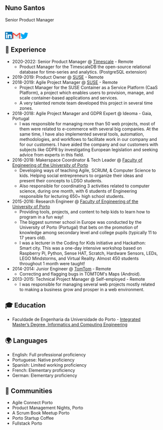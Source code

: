 ## Nuno Santos
Senior Product Manager

<br>
  <a href="https://www.linkedin.com/in/nunofilipegomessantos/">
    <img align="left" alt="Nuno Santos | LinkedIn" width="24px" src="https://github.com/NunoFilipeSantos/NunoFilipeSantos/blob/master/LinkedIn.svg" />
  </a>
  <a href="mailto:nunofilipesantosATgmail.com">
    <img align="left" alt="Nuno Santos | GMail" width="26px" src="https://github.com/NunoFilipeSantos/NunoFilipeSantos/blob/master/GMail.svg" />
  </a>
  <a href="https://twitter.com/NunoFSantos">
    <img align="left" alt="Nuno Santos | Twitter" width="26px" src="https://github.com/NunoFilipeSantos/NunoFilipeSantos/blob/master/Twitter.svg" />
  </a>  
<br>

## 🏢 Experience
* 2020-2022: Senior Product Manager @ [Timescale](https://github.com/timescale) - Remote
  * Product Manager for the TimescaleDB the open-source relational database for time-series and analytics. (PostgreSQL extension) 
* 2019-2019: Product Owner @ [SUSE](https://github.com/suse) - Remote
* 2018-2019: Agile Project Manager @ [SUSE](https://github.com/suse) - Remote
  * Project Manager for the SUSE Container as a Service Platform (CaaS Platform), a project which enables users to provision, manage, and scale container-based applications and services.
  * A very talented remote team developed this project in several time zones.
* 2018-2018: Agile Project Manager and GDPR Expert @ Ideoma - Gaia, Portugal
  * I was responsible for managing more than 50 web projects, most of them were related to e-commerce with several big companies. 
At the same time, I have also implemented several tools, automation, methodologies, and workflows to facilitate work in our company and for our customers.
I have aided the company and our customers with subjects like GDPR by investigating European legislation and seeking advice from experts in this field.
* 2016-2018: Makerspace Coordinator & Tech Leader @ [Faculty of Engineering of the University of Porto](https://sigarra.up.pt/feup/en/WEB_PAGE.INICIAL)
  * Developing ways of teaching Agile, SCRUM, & Computer Science to kids.
Helping social entrepreneurs to organize their ideas and present their concepts to LDSO students.
  * Also responsible for coordinating 3 activities related to computer science, during one month, with 6 students of Engineering responsible for lecturing 650+ high school students.
* 2015-2016: Research Engineer @ [Faculty of Engineering of the University of Porto](https://sigarra.up.pt/feup/en/WEB_PAGE.INICIAL)
  * Providing tools, projects, and content to help kids to learn how to program in a fun way!
  * The biggest summer school in Europe was conducted by the University of Porto (Portugal) that bets on the promotion of knowledge among secondary level and college pupils (typically 11 to 17 years old). 
  * I was a lecturer in the Coding for Kids initiative and Hackathon: Smart city. This was a one-day intensive workshop based on Raspberry Pi, Python, Sense HAT, Scratch, Hardware Sensors, LEDs, LEGO Mindstorms, and Virtual Reality. Almost 450 students throughout 1 month were taught!
* 2014-2014: Junior Engineer @ [TomTom](https://github.com/tomtom-international) - Remote
  * Correcting and flagging bugs in TOMTOM's Maps (Android).
* 2013-2015: Technical Project Manager @ Self-employed - Remote
  * I was responsible for managing several web projects mostly related to making a business grow and prosper in a web environment.


## 🎓 Education
* Faculdade de Engenharia da Universidade do Porto - [Integrated Master’s Degree, Informatics and Computing Engineering](https://sigarra.up.pt/feup/en/CUR_GERAL.CUR_VIEW?pv_curso_id=742)

## 🌍 Languages
* English: Full professional proficiency
* Portuguese: Native proficiency
* Spanish: Limited working proficiency
* French: Elementary proficiency
* German: Elementary proficiency

<!--
**NunoFilipeSantos/NunoFilipeSantos** is a ✨ _special_ ✨ repository because its `README.md` (this file) appears on your GitHub profile.

Here are some ideas to get you started:

- 🔭 I’m currently working on ...
- 🌱 I’m currently learning ...
- 👯 I’m looking to collaborate on ...
- 🤔 I’m looking for help with ...
- 💬 Ask me about ...
- 📫 How to reach me: ...
- 😄 Pronouns: ...
- ⚡ Fun fact: ...
-->


## 💼 Communities
* Agile Connect Porto
* Product Management Nights, Porto
* A Scrum Book Meetup Porto 
* Porto Startup Coffee
* Fullstack Porto
